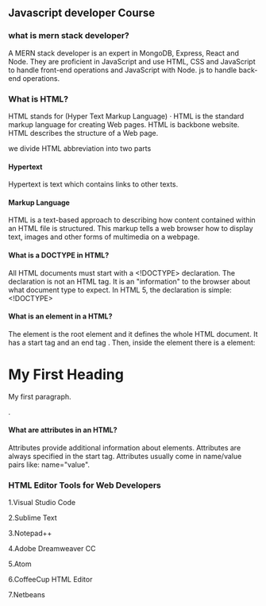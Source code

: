
## Javascript developer Course

### what is mern stack developer?

A MERN stack developer is an expert in MongoDB, Express, React and Node. They are proficient in JavaScript and use HTML, CSS and JavaScript to handle front-end operations and JavaScript with Node. js to handle back-end operations.

### What is HTML?

HTML stands for (Hyper Text Markup Language) · HTML is the standard markup language for creating Web pages. HTML is backbone website. HTML describes the structure of a Web page.

we divide HTML abbreviation into two parts


#### Hypertext

Hypertext is text which contains links to other texts.

#### Markup Language

HTML is a text-based approach to describing how content contained within an HTML file is structured. This markup tells a web browser how to display text, images and other forms of multimedia on a webpage.


#### What is a DOCTYPE in HTML?

All HTML documents must start with a <!DOCTYPE> declaration. The declaration is not an HTML tag. It is an "information" to the browser about what document type to expect. In HTML 5, the declaration is simple: <!DOCTYPE>

#### What is an element in a HTML?

The <html> element is the root element and it defines the whole HTML document. It has a start tag <html> and an end tag </html> . Then, inside the <html> element there is a <body> element: <h1>My First Heading</h1> <p>My first paragraph.</p>.

#### What are attributes in an HTML?

Attributes provide additional information about elements. Attributes are always specified in the start tag. Attributes usually come in name/value pairs like: name="value".
### HTML Editor Tools for Web Developers

1.Visual Studio Code

2.Sublime Text

3.Notepad++

4.Adobe Dreamweaver CC

5.Atom

6.CoffeeCup HTML Editor

7.Netbeans



